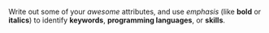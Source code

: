 Write out some of your *awesome* attributes, and use *emphasis* (like __bold__ or __italics__) to identify __keywords__, __programming languages__, or __skills__. 
